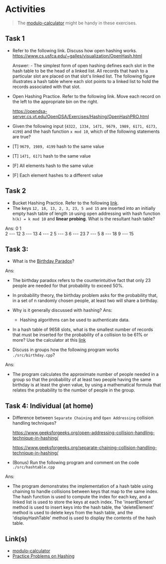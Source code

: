 # Activities

> The [modulo-calculator](#links) might be handy in these exercises.

## Task 1

- Refer to the following link. Discuss how open hashing works.
  https://www.cs.usfca.edu/~galles/visualization/OpenHash.html

  Answer: 
      - The simplest form of open hashing defines each slot in the hash table to be the head of a linked list. All records that hash to a particular slot are placed on that slot's linked list. The following figure illustrates a hash table where each slot points to a linked list to hold the records associated with that slot.

- Open Hashing Practice. Refer to the following link. Move each record on the left to the appropriate bin on the right.

  https://opendsa-server.cs.vt.edu/OpenDSA/Exercises/Hashing/OpenHashPRO.html
- Given the following input (`4322, 1334, 1471, 9679, 1989, 6171, 6173, 4199`) and the hash function `x mod 10`, which of the following statements are true?
- [T] `9679, 1989, 4199` hash to the same value
- [T] `1471, 6171` hash to the same value
- [F] All elements hash to the same value
- [F] Each element hashes to a different value

## Task 2

- Bucket Hashing Practice. Refer to the following [link](https://opendsa-server.cs.vt.edu/OpenDSA/Exercises/Hashing/HashBucketPRO.html).
- The keys `12, 18, 13, 2, 3, 23, 5 and 15` are inserted into an initially empty hash table of length `10` using open addressing with hash function `h(k) = k mod 10` and **linear probing**. What is the resultant hash table?

Ans:
  0
  1    
  2 --- 12
  3 --- 13
  4 --- 2
  5 --- 3
  6 --- 23
  7 --- 5
  8 --- 18
  9 --- 15

  

## Task 3:

- What is the [Birthday Paradox](http://en.wikipedia.org/wiki/Birthday_problem)?

Ans: 
  - The birthday paradox refers to the counterintuitive fact that only 23 people are needed for that probability to exceed 50%.
  - In probability theory, the birthday problem asks for the probability that, in a set of n randomly chosen people, at least two will share a birthday.

- Why is it generally discussed with hashing?
Ans: 
  - Hashing algorithms can be used to authenticate data.

- In a hash table of 9658 slots, what is the smallest number of records that must be inserted for the probability of a collision to be 61% or more? Use the calculator at this [link](https://opendsa-server.cs.vt.edu/ODSA/AV/Hashing/Birthday.html)
- Discuss in groups how the following program works `./src/birthday.cpp`?

Ans:
  - The program calculates the approximate number of people needed in a group so that the probability of at least two people having the same birthday is at least the given value, by using a mathematical formula that relates the probability to the number of people in the group.

## Task 4: Individual (at home)

- Difference between `Separate Chaining` and `Open Addressing` collision handling techniques?

  https://www.geeksforgeeks.org/open-addressing-collision-handling-technique-in-hashing/

  https://www.geeksforgeeks.org/separate-chaining-collision-handling-technique-in-hashing/

- (Bonus) Run the following program and comment on the code `./src/hashtable.cpp`

Ans: 
  - The program demonstrates the implementation of a hash table using chaining to handle collisions between keys that map to the same index. The hash function is used to compute the index for each key, and a linked list is used to store the keys at each index. The 'insertElement' method is used to insert keys into the hash table, the 'deleteElement' method is used to delete keys from the hash table, and the 'displayHashTable' method is used to display the contents of the hash table.

## Link(s)

- [modulo-calculator](https://www.calculators.org/math/modulo.php)
- [Practice Problems on Hashing](https://www.geeksforgeeks.org/practice-problems-on-hashing/)
